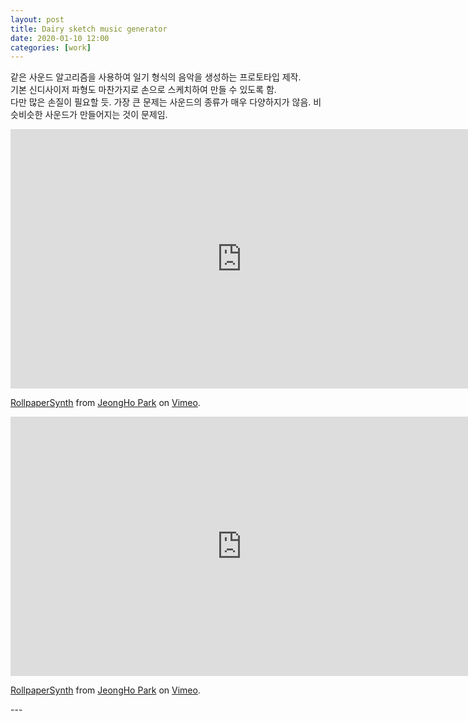 ```yaml
---
layout: post
title: Dairy sketch music generator
date: 2020-01-10 12:00
categories: [work]
---
```

같은 사운드 알고리즘을 사용하여 일기 형식의 음악을 생성하는 프로토타입 제작.         
기본 신디사이저 파형도 마찬가지로 손으로 스케치하여 만들 수 있도록 함.        
다만 많은 손질이 필요할 듯. 가장 큰 문제는 사운드의 종류가 매우 다양하지가 않음. 비슷비슷한 사운드가 만들어지는 것이 문제임.      

<iframe src="https://player.vimeo.com/video/383757668" width="740" height="415" frameborder="" rameborder="0" allow="autoplay; fullscreen" allowfullscreen></iframe>
<p><a href="https://vimeo.com/383757668">RollpaperSynth</a> from <a href="https://vimeo.com/jeonghopark">JeongHo Park</a> on <a href="https://vimeo.com">Vimeo</a>.</p>           
<iframe src="https://player.vimeo.com/video/383758274" width="740" height="415" frameborder="" rameborder="0" allow="autoplay; fullscreen" allowfullscreen></iframe>
<p><a href="https://vimeo.com/383758274">RollpaperSynth</a> from <a href="https://vimeo.com/jeonghopark">JeongHo Park</a> on <a href="https://vimeo.com">Vimeo</a>.</p>
---
